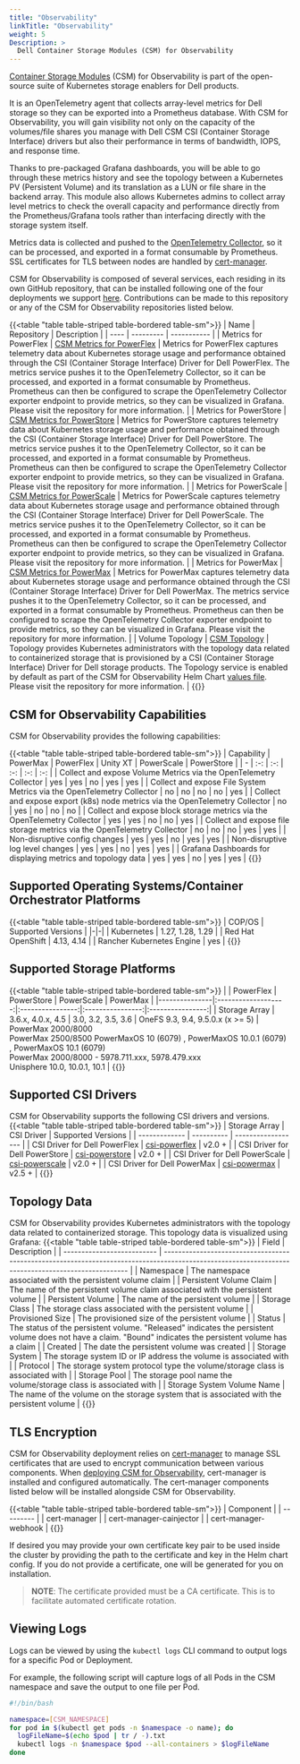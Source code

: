 ```yaml
---
title: "Observability"
linkTitle: "Observability"
weight: 5
Description: >
  Dell Container Storage Modules (CSM) for Observability
---
```


 [Container Storage Modules](https://github.com/dell/csm) (CSM) for Observability is part of the open-source suite of Kubernetes storage enablers for Dell products.

 It is an OpenTelemetry agent that collects array-level metrics for Dell storage so they can be exported into a Prometheus database. With CSM for Observability, you will gain visibility not only on the capacity of the volumes/file shares you manage with Dell CSM CSI (Container Storage Interface) drivers but also their performance in terms of bandwidth, IOPS, and response time.

 Thanks to pre-packaged Grafana dashboards, you will be able to go through these metrics history and see the topology between a Kubernetes PV (Persistent Volume) and its translation as a LUN or file share in the backend array. This module also allows Kubernetes admins to collect array level metrics to check the overall capacity and performance directly from the Prometheus/Grafana tools rather than interfacing directly with the storage system itself.

Metrics data is collected and pushed to the [OpenTelemetry Collector](https://github.com/open-telemetry/opentelemetry-collector), so it can be processed, and exported in a format consumable by Prometheus. SSL certificates for TLS between nodes are handled by [cert-manager](https://github.com/jetstack/cert-manager).

CSM for Observability is composed of several services, each residing in its own GitHub repository, that can be installed following one of the four deployments we support [here](deployment). Contributions can be made to this repository or any of the CSM for Observability repositories listed below.

{{<table "table table-striped table-bordered table-sm">}}
| Name | Repository | Description |
| ---- | ---------  | ----------- |
| Metrics for PowerFlex | [CSM Metrics for PowerFlex](https://github.com/dell/karavi-metrics-powerflex) | Metrics for PowerFlex captures telemetry data about Kubernetes storage usage and performance obtained through the CSI (Container Storage Interface) Driver for Dell PowerFlex. The metrics service pushes it to the OpenTelemetry Collector, so it can be processed, and exported in a format consumable by Prometheus. Prometheus can then be configured to scrape the OpenTelemetry Collector exporter endpoint to provide metrics, so they can be visualized in Grafana. Please visit the repository for more information. |
| Metrics for PowerStore | [CSM Metrics for PowerStore](https://github.com/dell/csm-metrics-powerstore) | Metrics for PowerStore captures telemetry data about Kubernetes storage usage and performance obtained through the CSI (Container Storage Interface) Driver for Dell PowerStore. The metrics service pushes it to the OpenTelemetry Collector, so it can be processed, and exported in a format consumable by Prometheus. Prometheus can then be configured to scrape the OpenTelemetry Collector exporter endpoint to provide metrics, so they can be visualized in Grafana. Please visit the repository for more information. |
| Metrics for PowerScale | [CSM Metrics for PowerScale](https://github.com/dell/csm-metrics-powerscale) | Metrics for PowerScale captures telemetry data about Kubernetes storage usage and performance obtained through the CSI (Container Storage Interface) Driver for Dell PowerScale. The metrics service pushes it to the OpenTelemetry Collector, so it can be processed, and exported in a format consumable by Prometheus. Prometheus can then be configured to scrape the OpenTelemetry Collector exporter endpoint to provide metrics, so they can be visualized in Grafana. Please visit the repository for more information. |
| Metrics for PowerMax | [CSM Metrics for PowerMax](https://github.com/dell/csm-metrics-powermax) | Metrics for PowerMax captures telemetry data about Kubernetes storage usage and performance obtained through the CSI (Container Storage Interface) Driver for Dell PowerMax. The metrics service pushes it to the OpenTelemetry Collector, so it can be processed, and exported in a format consumable by Prometheus. Prometheus can then be configured to scrape the OpenTelemetry Collector exporter endpoint to provide metrics, so they can be visualized in Grafana. Please visit the repository for more information. |
| Volume Topology | [CSM Topology](https://github.com/dell/karavi-topology) | Topology provides Kubernetes administrators with the topology data related to containerized storage that is provisioned by a CSI (Container Storage Interface) Driver for Dell storage products. The Topology service is enabled by default as part of the CSM for Observability Helm Chart [values file](https://github.com/dell/helm-charts/blob/main/charts/karavi-observability/values.yaml). Please visit the repository for more information. |
{{</table>}}

## CSM for Observability Capabilities

CSM for Observability provides the following capabilities:

{{<table "table table-striped table-bordered table-sm">}}
| Capability | PowerMax | PowerFlex | Unity XT | PowerScale | PowerStore |
| - | :-: | :-: | :-: | :-: | :-: |
| Collect and expose Volume Metrics via the OpenTelemetry Collector | yes | yes | no | yes | yes |
| Collect and expose File System Metrics via the OpenTelemetry Collector | no |  no | no | no | yes |
| Collect and expose export (k8s) node metrics via the OpenTelemetry Collector | no |  yes | no | no | no |
| Collect and expose block storage metrics via the OpenTelemetry Collector | yes | yes | no | no | yes |
| Collect and expose file storage metrics via the OpenTelemetry Collector | no | no | no | yes | yes |
| Non-disruptive config changes | yes |  yes | no | yes | yes |
| Non-disruptive log level changes | yes |  yes | no | yes | yes |
| Grafana Dashboards for displaying metrics and topology data | yes |  yes | no | yes | yes |
{{</table>}}

## Supported Operating Systems/Container Orchestrator Platforms

{{<table "table table-striped table-bordered table-sm">}}
| COP/OS | Supported Versions |
|-|-|
| Kubernetes    | 1.27, 1.28, 1.29 |
| Red Hat OpenShift | 4.13, 4.14 |
| Rancher Kubernetes Engine | yes |
{{</table>}}

## Supported Storage Platforms

{{<table "table table-striped table-bordered table-sm">}}
|               | PowerFlex | PowerStore | PowerScale | PowerMax |
|---------------|:-------------------:|:----------------:|:----------------:|:----------------:|
| Storage Array | 3.6.x, 4.0.x, 4.5 | 3.0, 3.2, 3.5, 3.6 | OneFS 9.3, 9.4, 9.5.0.x (x >= 5) | PowerMax 2000/8000 <br> PowerMax 2500/8500 PowerMaxOS 10 (6079) , PowerMaxOS 10.0.1 (6079) ,  PowerMaxOS 10.1 (6079) <br> PowerMax 2000/8000 - 5978.711.xxx, 5978.479.xxx <br> Unisphere 10.0, 10.0.1, 10.1 |
{{</table>}}

## Supported CSI Drivers

CSM for Observability supports the following CSI drivers and versions.
{{<table "table table-striped table-bordered table-sm">}}
| Storage Array | CSI Driver | Supported Versions |
| ------------- | ---------- | ------------------ |
| CSI Driver for Dell PowerFlex | [csi-powerflex](https://github.com/dell/csi-powerflex) | v2.0 + |
| CSI Driver for Dell PowerStore | [csi-powerstore](https://github.com/dell/csi-powerstore) | v2.0 + |
| CSI Driver for Dell PowerScale | [csi-powerscale](https://github.com/dell/csi-powerscale) | v2.0 + |
| CSI Driver for Dell PowerMax | [csi-powermax](https://github.com/dell/csi-powermax) | v2.5 + |
{{</table>}}

## Topology Data

CSM for Observability provides Kubernetes administrators with the topology data related to containerized storage. This topology data is visualized using Grafana:
{{<table "table table-striped table-bordered table-sm">}}
| Field                      | Description                                                                                                                                        |
| -------------------------- | -------------------------------------------------------------------------------------------------------------------------------------------------- |
| Namespace                  | The namespace associated with the persistent volume claim                                                                                          |
| Persistent Volume Claim    | The name of the persistent volume claim associated with the persistent volume                                                                      |
| Persistent Volume          | The name of the persistent volume                                                                                                                  |
| Storage Class              | The storage class associated with the persistent volume                                                                                            |
| Provisioned Size           | The provisioned size of the persistent volume                                                                                                      |
| Status                     | The status of the persistent volume. "Released" indicates the persistent volume does not have a claim. "Bound" indicates the persistent volume has a claim |
| Created                    | The date the persistent volume was created                                                                                                         |
| Storage System             | The storage system ID or IP address the volume is associated with                                                                                  |
| Protocol                   | The storage system protocol type the volume/storage class is associated with                                                                       |
| Storage Pool               | The storage pool name the volume/storage class is associated with                                                                                  |
| Storage System Volume Name | The name of the volume on the storage system that is associated with the persistent volume                                                         |
{{</table>}}

## TLS Encryption

CSM for Observability deployment relies on [cert-manager](https://github.com/jetstack/cert-manager) to manage SSL certificates that are used to encrypt communication between various components. When [deploying CSM for Observability](./deployment), cert-manager is installed and configured automatically.  The cert-manager components listed below will be installed alongside CSM for Observability.

{{<table "table table-striped table-bordered table-sm">}}
| Component |
| --------- |
| cert-manager |
| cert-manager-cainjector |
| cert-manager-webhook |
{{</table>}}

If desired you may provide your own certificate key pair to be used inside the cluster by providing the path to the certificate and key in the Helm chart config. If you do not provide a certificate, one will be generated for you on installation.
> __NOTE__: The certificate provided must be a CA certificate. This is to facilitate automated certificate rotation.

## Viewing Logs

Logs can be viewed by using the `kubectl logs` CLI command to output logs for a specific Pod or Deployment.

For example, the following script will capture logs of all Pods in the CSM namespace and save the output to one file per Pod.

```bash
#!/bin/bash

namespace=[CSM_NAMESPACE]
for pod in $(kubectl get pods -n $namespace -o name); do
  logFileName=$(echo $pod | tr / -).txt
  kubectl logs -n $namespace $pod --all-containers > $logFileName
done
```
